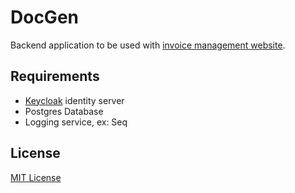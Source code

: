 # DocGen
Backend application to be used with [invoice management website](https://github.com/UgniusFalze/DocGenUI).

## Requirements
- [Keycloak](https://www.keycloak.org/) identity server
- Postgres Database
- Logging service, ex: Seq
## License
[MIT License](https://opensource.org/license/MIT)
